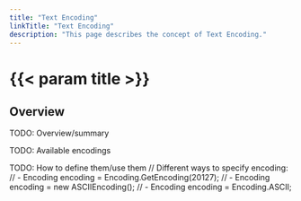 ```yaml
---
title: "Text Encoding"
linkTitle: "Text Encoding"
description: "This page describes the concept of Text Encoding."
---
```


# {{< param title >}}

## Overview

TODO: Overview/summary

TODO: Available encodings

TODO: How to define them/use them
 // Different ways to specify encoding:
            //      - Encoding encoding = Encoding.GetEncoding(20127);
            //      - Encoding encoding = new ASCIIEncoding();
            //      - Encoding encoding = Encoding.ASCII;
            